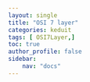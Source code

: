 ```yaml
---
layout: single
title: "OSI 7 layer"
categories: keduit
tags: [ OSI7Layer,]
toc: true 
author_profile: false
sidebar:
    nav: "docs"
---
```


#